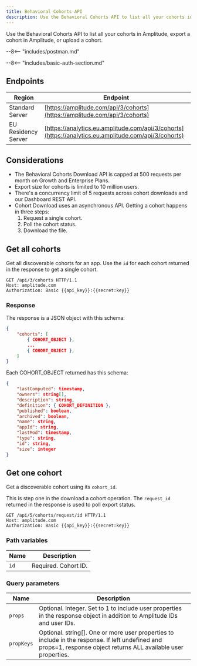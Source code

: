```yaml
---
title: Behavioral Cohorts API
description: Use the Behavioral Cohorts API to list all your cohorts in Amplitude, export a cohort in Amplitude, or upload a cohort.
---
```


Use the Behavioral Cohorts API to list all your cohorts in Amplitude, export a cohort in Amplitude, or upload a cohort. 


--8<-- "includes/postman.md"

--8<-- "includes/basic-auth-section.md"

## Endpoints

| Region | Endpoint |
| --- | --- |
| Standard Server | [https://amplitude.com/api/3/cohorts](https://amplitude.com/api/3/cohorts) |
| EU Residency Server | [https://analytics.eu.amplitude.com/api/3/cohorts](https://analytics.eu.amplitude.com/api/3/cohorts) |

## Considerations

- The Behavioral Cohorts Download API is capped at 500 requests per month on Growth and Enterprise Plans.
- Export size for cohorts is limited to 10 million users.
- There's a concurrency limit of 5 requests across cohort downloads and our Dashboard REST API.
- Cohort Download uses an asynchronous API. Getting a cohort happens in three steps:
  1. Request a single cohort.
  2. Poll the cohort status.
  3. Download the file.

## Get all cohorts

Get all discoverable cohorts for an app. Use the `id` for each cohort returned in the response to get a single cohort.

```http
GET /api/3/cohorts HTTP/1.1
Host: amplitude.com
Authorization: Basic {{api_key}}:{{secret:key}}
```

### Response

The response is a JSON object with this schema:

```json
{
    "cohorts": [
        { COHORT_OBJECT },
        ...
        { COHORT_OBJECT },
    ]
}
```

Each COHORT_OBJECT returned has this schema:

```json
{
    "lastComputed": timestamp,
    "owners": string[],
    "description": string,
    "definition": { COHORT_DEFINITION },
    "published": boolean,
    "archived": boolean,
    "name": string,
    "appId": string,
    "lastMod": timestamp,
    "type": string,
    "id": string,
    "size": integer
}
```

## Get one cohort

Get a discoverable cohort using its `cohort_id`.

This is step one in the download a cohort operation. The `request_id` returned in the response is used to poll export status.

```http
GET /api/5/cohorts/request/id HTTP/1.1
Host: amplitude.com
Authorization: Basic {{api_key}}:{{secret:key}}
```

### Path variables

|Name|Description|
|----|-----------|
|`id`|Required. Cohort ID.|


### Query parameters
| Name|Description|
|----|-----|
|`props`|Optional. Integer. Set to 1 to include user properties in the response object in addition to Amplitude IDs and user IDs.|
|`propKeys`|Optional. string[]. One or more user properties to include in the response. If left undefined and props=1, response object returns ALL available user properties.|

